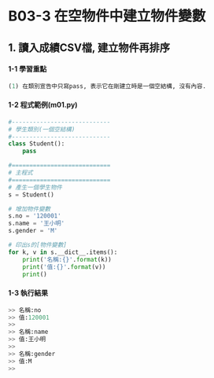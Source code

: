 # B03-3 在空物件中建立物件變數


## 1. 讀入成績CSV檔, 建立物件再排序

#### 1-1 學習重點
``` python
(1) 在類別宣告中只寫pass, 表示它在剛建立時是一個空結構, 沒有內容.      
```

#### 1-2 程式範例(m01.py)

``` python
#----------------------------
# 學生類別(一個空結構)
#----------------------------
class Student():
    pass

#============================
# 主程式
#============================
# 產生一個學生物件
s = Student()

# 增加物件變數
s.no = '120001'
s.name = '王小明'
s.gender = 'M'

# 印出s的[物件變數]
for k, v in s.__dict__.items():    
    print('名稱:{}'.format(k))
    print('值:{}'.format(v))
    print()         
```


#### 1-3 執行結果
``` python
>> 名稱:no
>> 值:120001
>> 
>> 名稱:name
>> 值:王小明
>> 
>> 名稱:gender
>> 值:M
>> 
```
